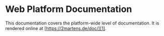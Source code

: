 # Web Platform Documentation

This documentation covers the platform-wide level of documentation.
It is rendered online at [https://2martens.de/doc/][1].

[1]: https://2martens.de/doc/
